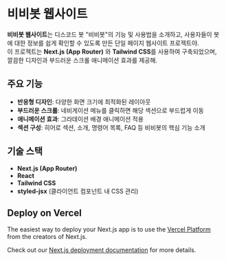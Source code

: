 # 비비봇 웹사이트

**비비봇 웹사이트**는 디스코드 봇 "비비봇"의 기능 및 사용법을 소개하고, 사용자들이 봇에 대한 정보를 쉽게 확인할 수 있도록 만든 단일 페이지 웹사이트 프로젝트야.  
이 프로젝트는 **Next.js (App Router)** 와 **Tailwind CSS**를 사용하여 구축되었으며, 깔끔한 디자인과 부드러운 스크롤 애니메이션 효과를 제공해.

## 주요 기능

- **반응형 디자인**: 다양한 화면 크기에 최적화된 레이아웃
- **부드러운 스크롤**: 네비게이션 메뉴를 클릭하면 해당 섹션으로 부드럽게 이동
- **애니메이션 효과**: 그라데이션 배경 애니메이션 적용
- **섹션 구성**: 히어로 섹션, 소개, 명령어 목록, FAQ 등 비비봇의 핵심 기능 소개

## 기술 스택

- **Next.js (App Router)**
- **React**
- **Tailwind CSS**
- **styled-jsx** (클라이언트 컴포넌트 내 CSS 관리)

## Deploy on Vercel

The easiest way to deploy your Next.js app is to use the [Vercel Platform](https://vercel.com/new?utm_medium=default-template&filter=next.js&utm_source=create-next-app&utm_campaign=create-next-app-readme) from the creators of Next.js.

Check out our [Next.js deployment documentation](https://nextjs.org/docs/app/building-your-application/deploying) for more details.
